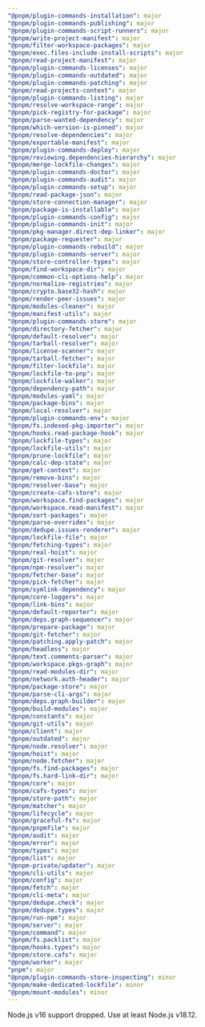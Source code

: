 ```yaml
---
"@pnpm/plugin-commands-installation": major
"@pnpm/plugin-commands-publishing": major
"@pnpm/plugin-commands-script-runners": major
"@pnpm/write-project-manifest": major
"@pnpm/filter-workspace-packages": major
"@pnpm/exec.files-include-install-scripts": major
"@pnpm/read-project-manifest": major
"@pnpm/plugin-commands-licenses": major
"@pnpm/plugin-commands-outdated": major
"@pnpm/plugin-commands-patching": major
"@pnpm/read-projects-context": major
"@pnpm/plugin-commands-listing": major
"@pnpm/resolve-workspace-range": major
"@pnpm/pick-registry-for-package": major
"@pnpm/parse-wanted-dependency": major
"@pnpm/which-version-is-pinned": major
"@pnpm/resolve-dependencies": major
"@pnpm/exportable-manifest": major
"@pnpm/plugin-commands-deploy": major
"@pnpm/reviewing.dependencies-hierarchy": major
"@pnpm/merge-lockfile-changes": major
"@pnpm/plugin-commands-doctor": major
"@pnpm/plugin-commands-audit": major
"@pnpm/plugin-commands-setup": major
"@pnpm/read-package-json": major
"@pnpm/store-connection-manager": major
"@pnpm/package-is-installable": major
"@pnpm/plugin-commands-config": major
"@pnpm/plugin-commands-init": major
"@pnpm/pkg-manager.direct-dep-linker": major
"@pnpm/package-requester": major
"@pnpm/plugin-commands-rebuild": major
"@pnpm/plugin-commands-server": major
"@pnpm/store-controller-types": major
"@pnpm/find-workspace-dir": major
"@pnpm/common-cli-options-help": major
"@pnpm/normalize-registries": major
"@pnpm/crypto.base32-hash": major
"@pnpm/render-peer-issues": major
"@pnpm/modules-cleaner": major
"@pnpm/manifest-utils": major
"@pnpm/plugin-commands-store": major
"@pnpm/directory-fetcher": major
"@pnpm/default-resolver": major
"@pnpm/tarball-resolver": major
"@pnpm/license-scanner": major
"@pnpm/tarball-fetcher": major
"@pnpm/filter-lockfile": major
"@pnpm/lockfile-to-pnp": major
"@pnpm/lockfile-walker": major
"@pnpm/dependency-path": major
"@pnpm/modules-yaml": major
"@pnpm/package-bins": major
"@pnpm/local-resolver": major
"@pnpm/plugin-commands-env": major
"@pnpm/fs.indexed-pkg-importer": major
"@pnpm/hooks.read-package-hook": major
"@pnpm/lockfile-types": major
"@pnpm/lockfile-utils": major
"@pnpm/prune-lockfile": major
"@pnpm/calc-dep-state": major
"@pnpm/get-context": major
"@pnpm/remove-bins": major
"@pnpm/resolver-base": major
"@pnpm/create-cafs-store": major
"@pnpm/workspace.find-packages": major
"@pnpm/workspace.read-manifest": major
"@pnpm/sort-packages": major
"@pnpm/parse-overrides": major
"@pnpm/dedupe.issues-renderer": major
"@pnpm/lockfile-file": major
"@pnpm/fetching-types": major
"@pnpm/real-hoist": major
"@pnpm/git-resolver": major
"@pnpm/npm-resolver": major
"@pnpm/fetcher-base": major
"@pnpm/pick-fetcher": major
"@pnpm/symlink-dependency": major
"@pnpm/core-loggers": major
"@pnpm/link-bins": major
"@pnpm/default-reporter": major
"@pnpm/deps.graph-sequencer": major
"@pnpm/prepare-package": major
"@pnpm/git-fetcher": major
"@pnpm/patching.apply-patch": major
"@pnpm/headless": major
"@pnpm/text.comments-parser": major
"@pnpm/workspace.pkgs-graph": major
"@pnpm/read-modules-dir": major
"@pnpm/network.auth-header": major
"@pnpm/package-store": major
"@pnpm/parse-cli-args": major
"@pnpm/deps.graph-builder": major
"@pnpm/build-modules": major
"@pnpm/constants": major
"@pnpm/git-utils": major
"@pnpm/client": major
"@pnpm/outdated": major
"@pnpm/node.resolver": major
"@pnpm/hoist": major
"@pnpm/node.fetcher": major
"@pnpm/fs.find-packages": major
"@pnpm/fs.hard-link-dir": major
"@pnpm/core": major
"@pnpm/cafs-types": major
"@pnpm/store-path": major
"@pnpm/matcher": major
"@pnpm/lifecycle": major
"@pnpm/graceful-fs": major
"@pnpm/pnpmfile": major
"@pnpm/audit": major
"@pnpm/error": major
"@pnpm/types": major
"@pnpm/list": major
"@pnpm-private/updater": major
"@pnpm/cli-utils": major
"@pnpm/config": major
"@pnpm/fetch": major
"@pnpm/cli-meta": major
"@pnpm/dedupe.check": major
"@pnpm/dedupe.types": major
"@pnpm/run-npm": major
"@pnpm/server": major
"@pnpm/command": major
"@pnpm/fs.packlist": major
"@pnpm/hooks.types": major
"@pnpm/store.cafs": major
"@pnpm/worker": major
"pnpm": major
"@pnpm/plugin-commands-store-inspecting": minor
"@pnpm/make-dedicated-lockfile": minor
"@pnpm/mount-modules": minor
---
```


Node.js v16 support dropped. Use at least Node.js v18.12.
